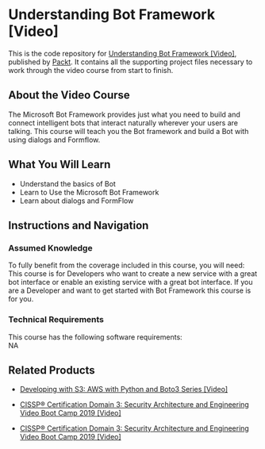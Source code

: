 # Understanding Bot Framework [Video]
This is the code repository for [Understanding Bot Framework [Video]](https://www.packtpub.com/application-development/understanding-bot-framework-video?utm_source=github&utm_medium=repository&utm_campaign=9781788291323), published by [Packt](https://www.packtpub.com/?utm_source=github). It contains all the supporting project files necessary to work through the video course from start to finish.
## About the Video Course
The Microsoft Bot Framework provides just what you need to build and connect intelligent bots that interact naturally wherever your users are talking. This course will teach you the Bot framework and build a Bot with using dialogs and Formflow.	

<H2>What You Will Learn</H2>
<DIV class=book-info-will-learn-text>
<UL>
<LI>Understand the basics of Bot 
<LI>Learn to Use the Microsoft Bot Framework 
<LI>Learn about dialogs and FormFlow </LI></UL></DIV>

## Instructions and Navigation
### Assumed Knowledge
To fully benefit from the coverage included in this course, you will need:<br/>
This course is for Developers who want to create a new service with a great bot interface or enable an existing service with a great bot interface. If you are a Developer and want to get started with Bot Framework this course is for you.	
### Technical Requirements
This course has the following software requirements:<br/>
NA

## Related Products
* [Developing with S3: AWS with Python and Boto3 Series [Video]](https://www.packtpub.com/application-development/developing-s3-aws-python-and-boto3-series-video?utm_source=github&utm_medium=repository&utm_campaign=9781838555825)

* [CISSP®️ Certification Domain 3: Security Architecture and Engineering Video Boot Camp 2019 [Video]](https://www.packtpub.com/application-development/cissp-certification-domain-3-security-architecture-and-engineering-video?utm_source=github&utm_medium=repository&utm_campaign=9781838646080)

* [CISSP®️ Certification Domain 3: Security Architecture and Engineering Video Boot Camp 2019 [Video]](https://www.packtpub.com/application-development/cissp-certification-domain-3-security-architecture-and-engineering-video?utm_source=github&utm_medium=repository&utm_campaign=9781838646080)

